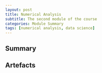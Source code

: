 ```yaml
---
layout: post
title: Numerical Analysis
subtitle: The second module of the course
categories: Module Summary
tags: [numerical analysis, data science]
---
```


## Summary

## Artefacts
